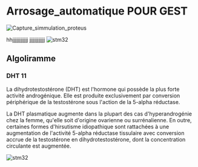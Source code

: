 # Arrosage_automatique POUR GEST

![Capture_simmulation_proteus](https://user-images.githubusercontent.com/92784792/138357766-753fee87-4fcf-4120-afef-7c3001da1019.PNG)

hhjjjjjjjjjjjj
jjjjjjjjjjjj
![stm32](https://user-images.githubusercontent.com/92784792/144614195-dd010141-afe6-4456-80f0-6390db74f819.PNG)

## Algoliramme

### DHT 11

La dihydrotestostérone (DHT) est l'hormone qui possède la plus forte activité androgénique. Elle est produite exclusivement par conversion périphérique de la testostérone sous l'action de la 5-alpha réductase.

La DHT plasmatique augmente dans la plupart des cas d'hyperandrogénie chez la femme, qu'elle soit d'origine ovarienne ou surrénalienne. En outre, certaines formes d'hirsutisme idiopathique sont rattachées à une augmentation de l'activité 5-alpha réductase tissulaire avec conversion accrue de la testostérone en dihydrotestostérone, dont la concentration circulante est augmentée.



![stm32](https://user-images.githubusercontent.com/92784792/144614339-fb76e3f9-33b0-4a10-b7d1-0c87b3835ac2.PNG)
